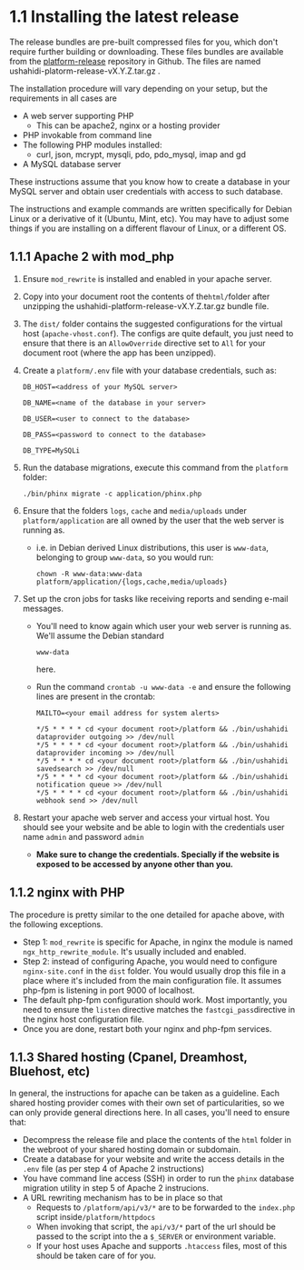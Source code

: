 # 1.1 Installing the latest release

The release bundles are pre-built compressed files for you, which don't require further building or downloading. These files bundles are available from the [platform-release](https://github.com/ushahidi/platform-release/releases) repository in Github. The files are named ushahidi-platorm-release-vX.Y.Z.tar.gz .

The installation procedure will vary depending on your setup, but the requirements in all cases are

* A web server supporting PHP
  * This can be apache2, nginx or a hosting provider
* PHP invokable from command line
* The following PHP modules installed:
  * curl, json, mcrypt, mysqli, pdo, pdo\_mysql, imap and gd
* A MySQL database server

These instructions assume that you know how to create a database in your MySQL server and obtain user credentials with access to such database.

The instructions and example commands are written specifically for Debian Linux or a derivative of it \(Ubuntu, Mint, etc\). You may have to adjust some things if you are installing on a different flavour of Linux, or a different OS.

## 1.1.1 Apache 2 with mod\_php

1. Ensure `mod_rewrite` is installed and enabled in your apache server.
2. Copy into your document root the contents of the`html/`folder after unzipping the ushahidi-platform-release-vX.Y.Z.tar.gz bundle file.
3. The `dist/` folder contains the suggested configurations for the virtual host \(`apache-vhost.conf`\). The configs are quite default, you just need to ensure that there is an `AllowOverride` directive set to `All` for your document root \(where the app has been unzipped\).
4. Create a `platform/.env` file with your database credentials, such as:

   ```text
   DB_HOST=<address of your MySQL server>

   DB_NAME=<name of the database in your server>

   DB_USER=<user to connect to the database>

   DB_PASS=<password to connect to the database>

   DB_TYPE=MySQLi
   ```

5. Run the database migrations, execute this command from the `platform` folder:

   ```text
   ./bin/phinx migrate -c application/phinx.php
   ```

6. Ensure that the folders `logs`, `cache` and `media/uploads` under `platform/application` are all owned by the user that the web server is running as.
   * i.e. in Debian derived Linux distributions, this user is `www-data`, belonging to group `www-data`, so you would run:

     ```text
     chown -R www-data:www-data platform/application/{logs,cache,media/uploads}
     ```
7. Set up the cron jobs for tasks like receiving reports and sending e-mail messages.
   * You'll need to know again which user your web server is running as. We'll assume the Debian standard 

     `www-data`

      here.

   * Run the command `crontab -u www-data -e` and ensure the following lines are present in the crontab:

     ```text
     MAILTO=<your email address for system alerts>

     */5 * * * * cd <your document root>/platform && ./bin/ushahidi dataprovider outgoing >> /dev/null
     */5 * * * * cd <your document root>/platform && ./bin/ushahidi dataprovider incoming >> /dev/null
     */5 * * * * cd <your document root>/platform && ./bin/ushahidi savedsearch >> /dev/null
     */5 * * * * cd <your document root>/platform && ./bin/ushahidi notification queue >> /dev/null
     */5 * * * * cd <your document root>/platform && ./bin/ushahidi webhook send >> /dev/null
     ```
8. Restart your apache web server and access your virtual host. You should see your website and be able to login with the credentials user name `admin` and password `admin`
   * **Make sure to change the credentials. Specially if the website is exposed to be accessed by anyone other than you.**

## 1.1.2 nginx with PHP

The procedure is pretty similar to the one detailed for apache above, with the following exceptions.

* Step 1: `mod_rewrite` is specific for Apache, in nginx the module is named `ngx_http_rewrite_module`. It's usually included and enabled.
* Step 2: instead of configuring Apache, you would need to configure `nginx-site.conf` in the `dist` folder. You would usually drop this file in a place where it's included from the main configuration file. It assumes php-fpm is listening in port 9000 of localhost.
* The default php-fpm configuration should work. Most importantly, you need to ensure the `listen` directive matches the `fastcgi_pass`directive in the nginx host configuration file.
* Once you are done, restart both your nginx and php-fpm services.

## 1.1.3 Shared hosting \(Cpanel, Dreamhost, Bluehost, etc\)

In general, the instructions for apache can be taken as a guideline. Each shared hosting provider comes with their own set of particularities, so we can only provide general directions here. In all cases, you'll need to ensure that:

* Decompress the release file and place the contents of the `html` folder in the webroot of your shared hosting domain or subdomain.
* Create a database for your website and write the access details in the `.env` file \(as per step 4 of Apache 2 instructions\)
* You have command line access \(SSH\) in order to run the `phinx` database migration utility in step 5 of Apache 2 instrucions.
* A URL rewriting mechanism has to be in place so that
  * Requests to `/platform/api/v3/*` are to be forwarded to the `index.php` script inside`/platform/httpdocs`
  * When invoking that script, the `api/v3/*` part of the url should be passed to the script into the a `$_SERVER` or environment variable.
  * If your host uses Apache and supports `.htaccess` files, most of this should be taken care of for you.

